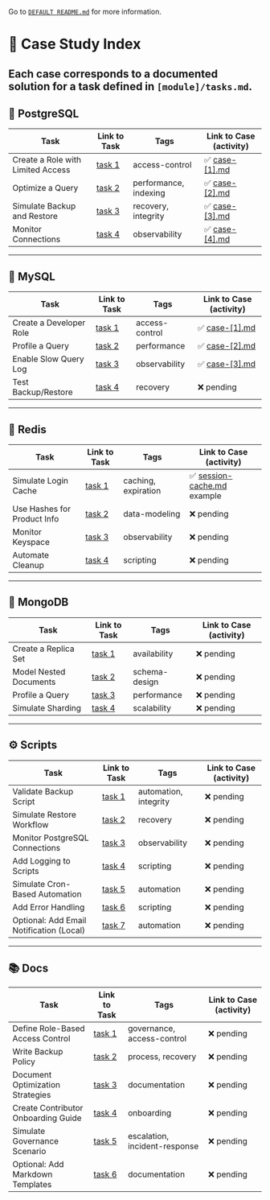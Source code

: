 Go to [`DEFAULT README.md`](./README.md.bk) for more information.

# 📁 Case Study Index

Each case corresponds to a documented solution for a task defined in `[module]/tasks.md`.
---

## 🐘 PostgreSQL

| Task | Link to Task | Tags | Link to Case (activity) |
|------|--------------|------|------|
| Create a Role with Limited Access | [task 1](./sql/postgres/tasks.md#1-create-a-role-with-limited-access) | access-control | ✅  [case-[1].md](./sql/postgres/cases/case-[1].md) |
| Optimize a Query | [task 2](./sql/postgres/tasks.md#2-optimize-a-query) | performance, indexing | ✅ [case-[2].md](./sql/postgres/cases/case-[2].md) |
| Simulate Backup and Restore | [task 3](./sql/postgres/tasks.md#3-simulate-backup-and-restore) | recovery, integrity | ✅ [case-[3].md](./sql/postgres/cases/case-[3].md) |
| Monitor Connections | [task 4](./sql/postgres/tasks.md#4-monitor-connections) | observability | ✅ [case-[4].md](./sql/postgres/cases/case-[4].md) |

---

## 🐬 MySQL

| Task | Link to Task | Tags | Link to Case (activity) |
|------|--------------|------|------|
| Create a Developer Role | [task 1](./sql/mysql/tasks.md#1-create-a-developer-role) | access-control | ✅ [case-[1].md](./sql/mysql/cases/case-[1].md) |
| Profile a Query | [task 2](./sql/mysql/tasks.md#2-profile-a-query) | performance | ✅ [case-[2].md](./sql/mysql/cases/case-[2].md) |
| Enable Slow Query Log | [task 3](./sql/mysql/tasks.md#3-enable-slow-query-log) | observability | ✅ [case-[3].md](./sql/mysql/cases/case-[3].md) |
| Test Backup/Restore | [task 4](./sql/mysql/tasks.md#4-test-backuprestore) | recovery | ❌ pending |

---

## 🔴 Redis

| Task | Link to Task | Tags | Link to Case (activity) |
|------|--------------|------|------|
| Simulate Login Cache | [task 1](./nosql/redis/tasks.md#1-simulate-login-cache) | caching, expiration | ✅ [session-cache.md](../nosql/redis/cases/session-cache.md) example |
| Use Hashes for Product Info | [task 2](./nosql/redis/tasks.md#2-use-hashes-for-product-info) | data-modeling | ❌ pending |
| Monitor Keyspace | [task 3](./nosql/redis/tasks.md#3-monitor-keyspace) | observability | ❌ pending |
| Automate Cleanup | [task 4](./nosql/redis/tasks.md#4-automate-cleanup) | scripting | ❌ pending |

---

## 🍃 MongoDB

| Task | Link to Task | Tags |  Link to Case (activity) |
|------|--------------|------|------|
| Create a Replica Set | [task 1](./nosql/mongo/tasks.md#1-create-a-replica-set-local) | availability | ❌ pending |
| Model Nested Documents | [task 2](./nosql/mongo/tasks.md#2-model-nested-documents) | schema-design | ❌ pending |
| Profile a Query | [task 3](./nosql/mongo/tasks.md#3-profile-a-query) | performance | ❌ pending |
| Simulate Sharding | [task 4](./nosql/mongo/tasks.md#4-simulate-sharding-optional) | scalability | ❌ pending |

---

## ⚙️ Scripts

| Task | Link to Task | Tags | Link to Case (activity) |
|------|--------------|------|------|
| Validate Backup Script | [task 1](./scripts/tasks.md#1-validate-backup-script) | automation, integrity | ❌ pending |
| Simulate Restore Workflow | [task 2](./scripts/tasks.md#2-simulate-restore-workflow) | recovery | ❌ pending |
| Monitor PostgreSQL Connections | [task 3](./scripts/tasks.md#3-monitor-postgresql-connections) | observability | ❌ pending |
| Add Logging to Scripts | [task 4](./scripts/tasks.md#4-add-logging-to-scripts) | scripting | ❌ pending |
| Simulate Cron-Based Automation | [task 5](./scripts/tasks.md#5-simulate-cron-based-automation) | automation | ❌ pending |
| Add Error Handling | [task 6](./scripts/tasks.md#6-add-error-handling) | scripting | ❌ pending |
| Optional: Add Email Notification (Local) | [task 7](./scripts/tasks.md#7-add-email-notification-local) | automation | ❌ pending |

---

## 📚 Docs

| Task | Link to Task | Tags | Link to Case (activity) |
|------|--------------|------|------|
| Define Role-Based Access Control | [task 1](./docs/tasks.md#1-define-role-based-access-control) | governance, access-control | ❌ pending |
| Write Backup Policy | [task 2](./docs/tasks.md#2-write-backup-policy) | process, recovery | ❌ pending |
| Document Optimization Strategies | [task 3](./docs/tasks.md#3-document-optimization-strategies) | documentation | ❌ pending |
| Create Contributor Onboarding Guide | [task 4](./docs/tasks.md#4-create-contributor-onboarding-guide) | onboarding | ❌ pending |
| Simulate Governance Scenario | [task 5](./docs/tasks.md#5-simulate-governance-scenario) | escalation, incident-response | ❌ pending |
| Optional: Add Markdown Templates | [task 6](./docs/tasks.md#6-add-markdown-templates) | documentation | ❌ pending |

